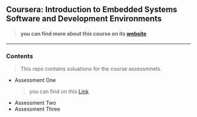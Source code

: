 ## **Coursera: Introduction to Embedded Systems Software and Development Environments**

> #### you can find more about this course on its [website](https://www.coursera.org/learn/introduction-embedded-systems)

-----------


### **Contents**

> This repo contains soluations for the course assessmnets.



- Assessment One
   > you can find on this [Link](https://github.com/muhammadibrahim-0x/Coursera-Intro-to-ES/tree/master/AssessmentOne) 
- Assessment Two 
- Assessment Three
